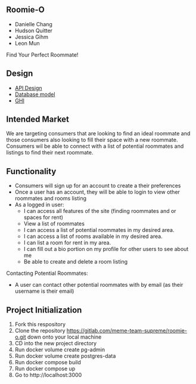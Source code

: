 ## Roomie-O

* Danielle Chang
* Hudson Quitter
* Jessica Gihm
* Leon Mun

Find Your Perfect Roommate!

## Design

* [API Design](http://localhost:8000/docs)
* [Database model](dbdiagram.MD)
* [GHI](ghi.MD)

## Intended Market

We are targeting consumers that are looking to find an ideal roommate and those consumers also looking to fill their space with a new roommate. Consumers wil be able to connect with a list of potential roommates and listings to find their next roommate.

## Functionality

- Consumers will sign up for an account to create a their preferences
- Once a user has an account, they will be able to login to view other roommates and rooms listing
- As a logged in user:
    - I can access all features of the site (finding roommates and or spaces for rent)
    - View a list of roommates
    - I can access a list of potential roommates in my desired area.
    - I can access a list of rooms available in my desired area.
    - I can list a room for rent in my area.
    - I can fill out a bio portion on my profile for other users to see about me
    - Be able to create and delete a room listing

Contacting Potential Roommates:
- A user can contact other potential roommates with by email (as their username is their email)

## Project Initialization

1. Fork this respository
2. Clone the repository https://gitlab.com/meme-team-supreme/roomie-o.git down onto your local machine
3. CD into the  new project directory
5. Run docker volume create pg-admin
6. Run docker volume create postgres-data
7. Run docker compose build
8. Run docker compose up
9. Go to http://localhost:3000

